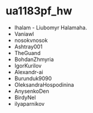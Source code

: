 # ua1183pf_hw


- lhalam - Liubomyr Halamaha. 
- Vaniawl
- nosokvnosok
- Ashtray001
- TheGuand
- BohdanZhmyria
- IgorKurilov
- Alexandr-ai
- Burunduk9090
- OleksandraHospodinina
- AnysenkoDen
- BirdyNel
- ilyaparnikov

